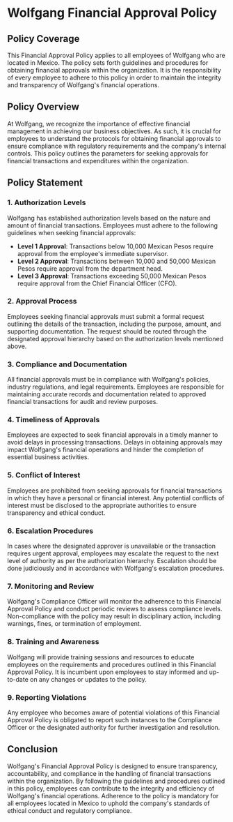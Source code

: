 # Wolfgang Financial Approval Policy

## Policy Coverage

This Financial Approval Policy applies to all employees of Wolfgang who are located in Mexico. The policy sets forth guidelines and procedures for obtaining financial approvals within the organization. It is the responsibility of every employee to adhere to this policy in order to maintain the integrity and transparency of Wolfgang's financial operations.

## Policy Overview

At Wolfgang, we recognize the importance of effective financial management in achieving our business objectives. As such, it is crucial for employees to understand the protocols for obtaining financial approvals to ensure compliance with regulatory requirements and the company's internal controls. This policy outlines the parameters for seeking approvals for financial transactions and expenditures within the organization.

## Policy Statement

### 1. Authorization Levels

Wolfgang has established authorization levels based on the nature and amount of financial transactions. Employees must adhere to the following guidelines when seeking financial approvals:

- **Level 1 Approval**: Transactions below 10,000 Mexican Pesos require approval from the employee's immediate supervisor.
- **Level 2 Approval**: Transactions between 10,000 and 50,000 Mexican Pesos require approval from the department head.
- **Level 3 Approval**: Transactions exceeding 50,000 Mexican Pesos require approval from the Chief Financial Officer (CFO).

### 2. Approval Process

Employees seeking financial approvals must submit a formal request outlining the details of the transaction, including the purpose, amount, and supporting documentation. The request should be routed through the designated approval hierarchy based on the authorization levels mentioned above.

### 3. Compliance and Documentation

All financial approvals must be in compliance with Wolfgang's policies, industry regulations, and legal requirements. Employees are responsible for maintaining accurate records and documentation related to approved financial transactions for audit and review purposes.

### 4. Timeliness of Approvals

Employees are expected to seek financial approvals in a timely manner to avoid delays in processing transactions. Delays in obtaining approvals may impact Wolfgang's financial operations and hinder the completion of essential business activities.

### 5. Conflict of Interest

Employees are prohibited from seeking approvals for financial transactions in which they have a personal or financial interest. Any potential conflicts of interest must be disclosed to the appropriate authorities to ensure transparency and ethical conduct.

### 6. Escalation Procedures

In cases where the designated approver is unavailable or the transaction requires urgent approval, employees may escalate the request to the next level of authority as per the authorization hierarchy. Escalation should be done judiciously and in accordance with Wolfgang's escalation procedures.

### 7. Monitoring and Review

Wolfgang's Compliance Officer will monitor the adherence to this Financial Approval Policy and conduct periodic reviews to assess compliance levels. Non-compliance with the policy may result in disciplinary action, including warnings, fines, or termination of employment.

### 8. Training and Awareness

Wolfgang will provide training sessions and resources to educate employees on the requirements and procedures outlined in this Financial Approval Policy. It is incumbent upon employees to stay informed and up-to-date on any changes or updates to the policy.

### 9. Reporting Violations

Any employee who becomes aware of potential violations of this Financial Approval Policy is obligated to report such instances to the Compliance Officer or the designated authority for further investigation and resolution.

## Conclusion

Wolfgang's Financial Approval Policy is designed to ensure transparency, accountability, and compliance in the handling of financial transactions within the organization. By following the guidelines and procedures outlined in this policy, employees can contribute to the integrity and efficiency of Wolfgang's financial operations. Adherence to the policy is mandatory for all employees located in Mexico to uphold the company's standards of ethical conduct and regulatory compliance.